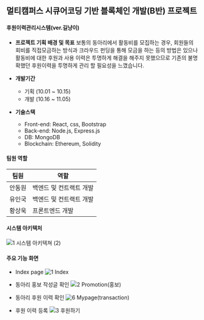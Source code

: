 ## 멀티캠퍼스 시큐어코딩 기반 블록체인 개발(B반) 프로젝트

#### 후원이력관리시스템(ver.길냥이)



- **프로젝트 기획 배경 및 목표**
  보통의 동아리에서 활동비를 모집하는 경우, 회원들의 회비를 직접모금하는 방식과 크라우드 펀딩을 통해 모금을 하는 등의 방법은 있으나 활동비에 대한 후원과 사용 이력은 투명하게 해결을 해주지 못했으므로 기존의 불명확했던 후원이력을 투명하게 관리 할 필요성을 느꼈습니다. 
- **개발기간**
  - 기획 (10.01 ~ 10.15)
  - 개발 (10.16 ~ 11.05)

- **기술스택**
  - Front-end: React, css, Bootstrap
  - Back-end: Node.js, Express.js
  - DB: MongoDB
  - Blockchain: Ethereum, Solidity

#### 팀원 역할

| 팀원   | 역할                             |
| ------ | -------------------------------- |
| 안동원 | 백엔드 및 컨트랙트 개발              |
| 유인국 | 백엔드 및 컨트랙트 개발              |
| 황상욱 | 프론트엔드 개발                  |



#### 시스템 아키텍처

![1  시스템 아키텍쳐 (2)](https://user-images.githubusercontent.com/52039625/68667146-9d3e0500-0588-11ea-87ed-90431109e222.PNG)

#### 주요 기능 화면

- Index page
  ![1  Index](https://user-images.githubusercontent.com/52039625/68667179-b2b32f00-0588-11ea-8cc5-014e3a25a190.PNG)

- 동아리 홍보 작성글 확인
  ![2  Promotion(홍보)](https://user-images.githubusercontent.com/52039625/68667183-b646b600-0588-11ea-804f-78b33d4a7915.PNG)

- 동아리 후원 이력 확인
  ![6  Mypage(transaction)](https://user-images.githubusercontent.com/52039625/68667201-c068b480-0588-11ea-8957-01ad5d4e9d09.PNG)

- 후원 이력 등록
  ![3  후원하기](https://user-images.githubusercontent.com/52039625/68667186-b8a91000-0588-11ea-94c4-773b863d14b9.PNG)

  